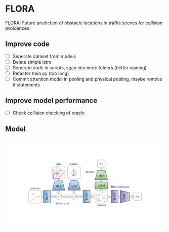 # FLORA

FLORA: Future prediction of obstacle locations in traffic scenes for collision avoidances.

## Improve code
- [ ] Seperate dataset from models
- [ ] Delete simple lstm
- [ ] Seperate code in scripts, sgan into more folders (better naming)
- [ ] Refactor train.py (too long)
- [ ] Commit attention model in pooling and physical pooling, maybe remove if statements

## Improve model performance
- [ ] Check collision checking of oracle

## Model 
![safeGAN](images/architecture.png)

